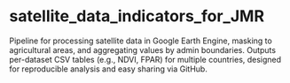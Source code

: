 # satellite_data_indicators_for_JMR
Pipeline for processing satellite data in Google Earth Engine, masking to agricultural areas, and aggregating values by admin boundaries. Outputs per-dataset CSV tables (e.g., NDVI, FPAR) for multiple countries, designed for reproducible analysis and easy sharing via GitHub.
